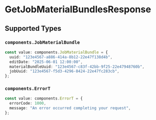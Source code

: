 # GetJobMaterialBundlesResponse


## Supported Types

### `components.JobMaterialBundle`

```typescript
const value: components.JobMaterialBundle = {
  uuid: "123e4567-a886-414a-8b12-22e47f138d4b",
  editDate: "2025-06-01 12:00:00",
  materialBundleUuid: "123e4567-c83f-42bb-9f25-22e47948760b",
  jobUuid: "123e4567-f5d3-4296-8424-22e47fc283cb",
};
```

### `components.ErrorT`

```typescript
const value: components.ErrorT = {
  errorCode: 1000,
  message: "An error occurred completing your request",
};
```

